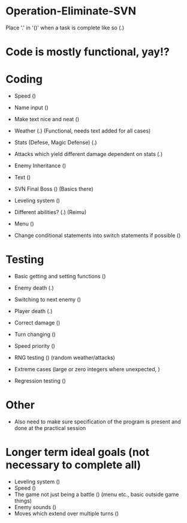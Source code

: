 # Operation-Eliminate-SVN

Place '.' in '()' when a task is complete like so (.)

# Code is mostly functional, yay!?

# Coding

- Speed () 
- Name input ()
- Make text nice and neat ()
- Weather (.) (Functional, needs text added for all cases)
- Stats (Defese, Magic Defense) (.)
- Attacks which yield different damage dependent on stats (.)
- Enemy Inheritance ()
- Text ()
- SVN Final Boss () (Basics there)
- Leveling system ()
- Different abilities? (.) (Reimu)
- Menu ()

- Change conditional statements into switch statements if possible ()

# Testing

- Basic getting and setting functions ()
- Enemy death (.)
- Switching to next enemy ()
- Player death (.)
- Correct damage ()
- Turn changing ()
- Speed priority ()
- RNG testing () (random weather/attacks)
- Extreme cases (large or zero integers where unexpected, )

- Regression testing ()

# Other

- Also need to make sure specification of the program is present and done at the practical session

# Longer term ideal goals (not necessary to complete all)

- Leveling system ()
- Speed ()
- The game not just being a battle () (menu etc., basic outside game things)
- Enemy sounds ()
- Moves which extend over multiple turns ()
